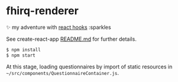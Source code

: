 # fhirq-renderer

:sparkles: my adventure with [react hooks](https://reactjs.org/docs/hooks-intro.html) :sparkles

See create-react-app [README.md](./CRA-README.md) for further details.

```bash
$ npm install
$ npm start
```

At this stage, loading questionnaires by import of static resources in `~/src/components/QuestionnaireContainer.js`.
